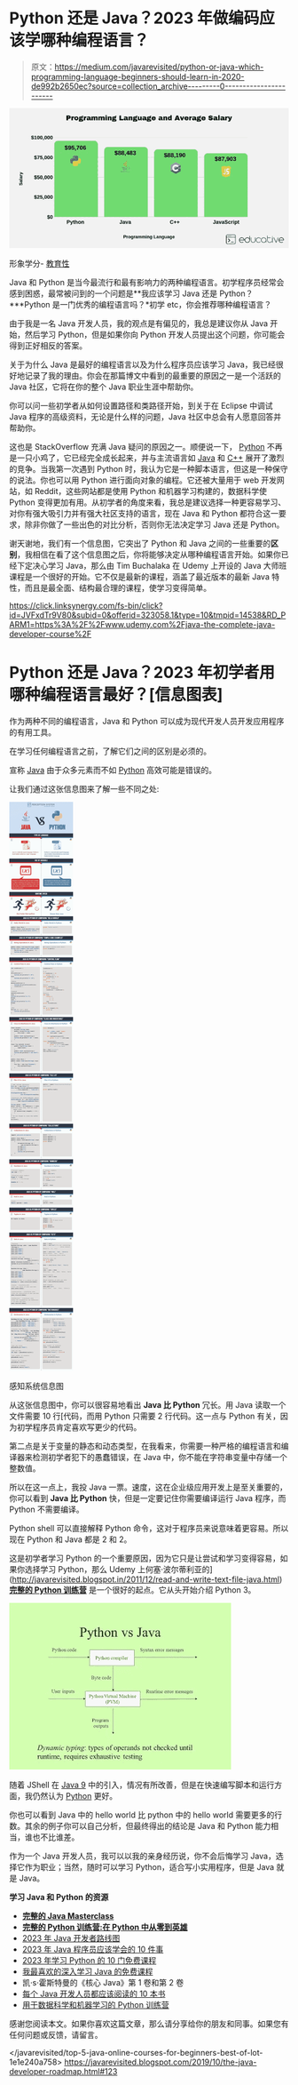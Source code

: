 # Python 还是 Java？2023 年做编码应该学哪种编程语言？

> 原文：<https://medium.com/javarevisited/python-or-java-which-programming-language-beginners-should-learn-in-2020-de992b2650ec?source=collection_archive---------0----------------------->

[![](img/a84136f0b1734451d350e6549ee4b592.png)](https://www.educative.io/collection/5663684521099264/5707702298738688?affiliate_id=5073518643380224)

形象学分- [教育性](https://www.educative.io/subscription?affiliate_id=5073518643380224)

Java 和 Python 是当今最流行和最有影响力的两种编程语言。初学程序员经常会感到困惑，最常被问到的一个问题是**我应该学习 Java 还是 Python？***Python 是一门优秀的编程语言吗？*初学 etc，你会推荐哪种编程语言？

由于我是一名 Java 开发人员，我的观点是有偏见的，我总是建议你从 Java 开始，然后学习 Python，但是如果你向 Python 开发人员提出这个问题，你可能会得到正好相反的答案。

关于为什么 Java 是最好的编程语言以及为什么程序员应该学习 Java，我已经很好地记录了我的理由。你会在那篇博文中看到的最重要的原因之一是一个活跃的 Java 社区，它将在你的整个 Java 职业生涯中帮助你。

你可以问一些初学者从如何设置路径和类路径开始，到关于在 Eclipse 中调试 Java 程序的高级资料，无论是什么样的问题，Java 社区中总会有人愿意回答并帮助你。

这也是 StackOverflow 充满 Java 疑问的原因之一。顺便说一下， [Python](http://www.java67.com/2018/02/5-free-python-online-courses-for-beginners.html) 不再是一只小鸡了，它已经完全成长起来，并与主流语言如 [Java](https://javarevisited.blogspot.sg/2017/11/top-5-free-java-courses-for-beginners.html#axzz4zuIICRs9) 和 [C++](http://www.java67.com/2018/02/5-free-cpp-courses-to-learn-programming.html) 展开了激烈的竞争。当我第一次遇到 Python 时，我认为它是一种脚本语言，但这是一种保守的说法。你也可以用 Python 进行面向对象的编程。它还被大量用于 web 开发网站，如 Reddit，这些网站都是使用 Python 和机器学习构建的，数据科学使 Python 变得更加有用。从初学者的角度来看，我总是建议选择一种更容易学习、对你有强大吸引力并有强大社区支持的语言，现在 Java 和 Python 都符合这一要求，除非你做了一些出色的对比分析，否则你无法决定学习 Java 还是 Python。

谢天谢地，我们有一个信息图，它突出了 Python 和 Java 之间的一些重要的**区别**，我相信在看了这个信息图之后，你将能够决定从哪种编程语言开始。如果你已经下定决心学习 Java，那么由 Tim Buchalaka 在 Udemy 上开设的 Java 大师班课程是一个很好的开始。它不仅是最新的课程，涵盖了最近版本的最新 Java 特性，而且是最全面、结构最合理的课程，使学习变得简单。

<https://click.linksynergy.com/fs-bin/click?id=JVFxdTr9V80&subid=0&offerid=323058.1&type=10&tmpid=14538&RD_PARM1=https%3A%2F%2Fwww.udemy.com%2Fjava-the-complete-java-developer-course%2F>  

# Python 还是 Java？2023 年初学者用哪种编程语言最好？[信息图表]

作为两种不同的编程语言，Java 和 Python 可以成为现代开发人员开发应用程序的有用工具。

在学习任何编程语言之前，了解它们之间的区别是必须的。

宣称 [Java](https://javarevisited.blogspot.com/2018/06/10-all-time-great-books-for-java.html) 由于众多元素而不如 [Python](http://javarevisited.blogspot.sg/2018/03/top-5-courses-to-learn-python-in-2018.html) 高效可能是错误的。

让我们通过这张信息图来了解一些不同之处:

[![](img/9ed1817e000c356ad7776dff864baa02.png)](https://javarevisited.blogspot.com/2018/06/java-vs-python-which-programming-language-to-learn-first.html)

感知系统信息图

从这张信息图中，你可以很容易地看出 **Java 比 Python** 冗长。用 Java 读取一个文件需要 10 行[代码，而用 Python 只需要 2 行代码。这一点与 Python 有关，因为初学程序员肯定喜欢写更少的代码。

第二点是关于变量的静态和动态类型，在我看来，你需要一种严格的编程语言和编译器来检测初学者犯下的愚蠢错误，在 Java 中，你不能在字符串变量中存储一个整数值。

所以在这一点上，我投 Java 一票。速度，这在企业级应用开发上是至关重要的，你可以看到 **Java 比 Python** 快，但是一定要记住你需要编译运行 Java 程序，而 Python 不需要编译。

Python shell 可以直接解释 Python 命令，这对于程序员来说意味着更容易。所以现在 Python 和 Java 都是 2 和 2。

这是初学者学习 Python 的一个重要原因，因为它只是让尝试和学习变得容易，如果你选择学习 Python，那么 Udemy 上何塞·波尔蒂利亚的](http://javarevisited.blogspot.in/2011/12/read-and-write-text-file-java.html) [**完整的 Python 训练营**](https://click.linksynergy.com/fs-bin/click?id=JVFxdTr9V80&subid=0&offerid=562016.1&type=10&tmpid=14537&RD_PARM1=https%3A%2F%2Fwww.udemy.com%2Fcomplete-python-bootcamp%2F%3FsiteID%3DJVFxdTr9V80-wwLMK40h6UPHzzd8dx.nSQ%2526LSNPUBID%3DJVFxdTr9V80) 是一个很好的起点。它从头开始介绍 Python 3。

[![](img/c0c546eb1c5d3e25f5eacd51a8d2bdfb.png)](https://click.linksynergy.com/fs-bin/click?id=JVFxdTr9V80&subid=0&offerid=562016.1&type=10&tmpid=14537&RD_PARM1=https%3A%2F%2Fwww.udemy.com%2Fcomplete-python-bootcamp%2F%3FsiteID%3DJVFxdTr9V80-wwLMK40h6UPHzzd8dx.nSQ%2526LSNPUBID%3DJVFxdTr9V80)

随着 JShell 在 [Java 9](http://www.java67.com/2018/01/top-10-java-9-tutorials-and-courses.html) 中的引入，情况有所改善，但是在快速编写脚本和运行方面，我仍然认为 [Python](/better-programming/top-5-courses-to-learn-python-in-2018-best-of-lot-26644a99e7ec) 更好。

你也可以看到 Java 中的 hello world 比 python 中的 hello world 需要更多的行数。其余的例子你可以自己分析，但最终得出的结论是 Java 和 Python 能力相当，谁也不比谁差。

作为一个 Java 开发人员，我可以以我的亲身经历说，你不会后悔学习 Java，选择它作为职业；当然，随时可以学习 Python，适合写小实用程序，但是 Java 就是 Java。

**学习 Java 和 Python 的资源**

*   [**完整的 Java Masterclass**](https://click.linksynergy.com/fs-bin/click?id=JVFxdTr9V80&subid=0&offerid=323058.1&type=10&tmpid=14538&RD_PARM1=https%3A%2F%2Fwww.udemy.com%2Fjava-the-complete-java-developer-course%2F)
*   [**完整的 Python 训练营:在 Python 中从零到英雄**](https://click.linksynergy.com/fs-bin/click?id=JVFxdTr9V80&subid=0&offerid=562016.1&type=10&tmpid=14537&RD_PARM1=https%3A%2F%2Fwww.udemy.com%2Fcomplete-python-bootcamp%2F%3FsiteID%3DJVFxdTr9V80-wwLMK40h6UPHzzd8dx.nSQ%2526LSNPUBID%3DJVFxdTr9V80)
*   [2023 年 Java 开发者路线图](https://javarevisited.blogspot.com/2019/10/the-java-developer-roadmap.html)
*   [2023 年 Java 程序员应该学会的 10 件事](https://javarevisited.blogspot.com/2017/12/10-things-java-programmers-should-learn.html#axzz5atl0BngO)
*   [2023 年学习 Python 的 10 门免费课程](https://javarevisited.blogspot.com/2018/12/10-free-python-courses-for-programmers.html)
*   [我最喜欢的深入学习 Java 的免费课程](/javarevisited/10-free-courses-to-learn-java-in-2019-22d1f33a3915)
*   凯·s·霍斯特曼的《核心 Java》第 1 卷和第 2 卷
*   [每个 Java 开发人员都应该阅读的 10 本书](https://javarevisited.blogspot.com/2018/06/10-all-time-great-books-for-java.html)
*   [用于数据科学和机器学习的 Python 训练营](https://click.linksynergy.com/fs-bin/click?id=JVFxdTr9V80&subid=0&offerid=562016.1&type=10&tmpid=14538&RD_PARM1=https%3A%2F%2Fwww.udemy.com%2Fpython-for-data-science-and-machine-learning-bootcamp%2F)

感谢您阅读本文。如果你喜欢这篇文章，那么请分享给你的朋友和同事。如果您有任何问题或反馈，请留言。

</javarevisited/top-5-java-online-courses-for-beginners-best-of-lot-1e1e240a758>  <https://javarevisited.blogspot.com/2019/10/the-java-developer-roadmap.html#123> 